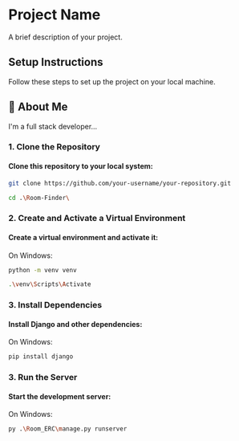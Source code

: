 # Project Name

A brief description of your project.

## Setup Instructions

Follow these steps to set up the project on your local machine.
## 🚀 About Me
I'm a full stack developer...

### 1. Clone the Repository
#### Clone this repository to your local system:
```bash
git clone https://github.com/your-username/your-repository.git
```
```bash
cd .\Room-Finder\
```
### 2. Create and Activate a Virtual Environment
#### Create a virtual environment and activate it:
On Windows:
```bash
python -m venv venv
```
```bash
.\venv\Scripts\Activate
```
### 3. Install Dependencies
#### Install Django and other dependencies:
On Windows:
```bash
pip install django
```
### 3. Run the Server
#### Start the development server:
On Windows:
```bash
py .\Room_ERC\manage.py runserver
```



